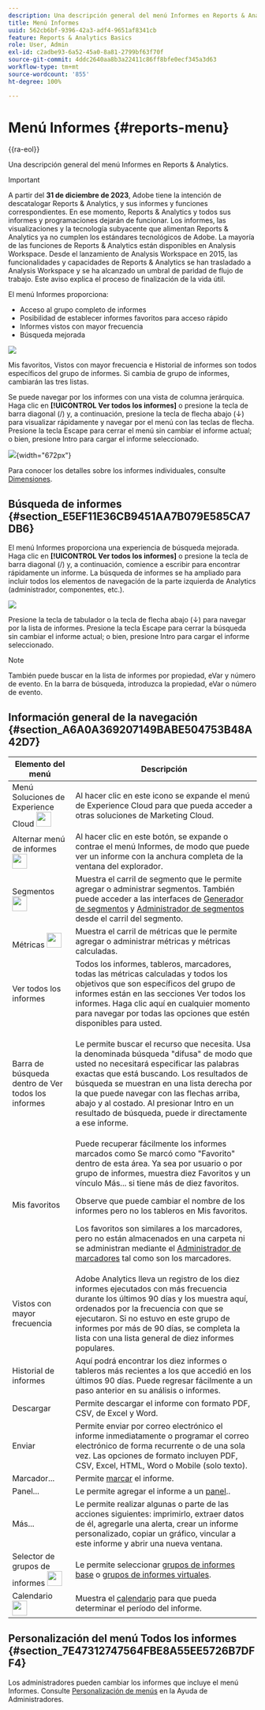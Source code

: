 ```yaml
---
description: Una descripción general del menú Informes en Reports & Analytics.
title: Menú Informes
uuid: 562cb6bf-9396-42a3-adf4-9651af8341cb
feature: Reports & Analytics Basics
role: User, Admin
exl-id: c2adbe93-6a52-45a0-8a81-2799bf63f70f
source-git-commit: 4ddc2640aa8b3a22411c86ff8bfe0ecf345a3d63
workflow-type: tm+mt
source-wordcount: '855'
ht-degree: 100%

---
```


# Menú Informes {#reports-menu}

{{ra-eol}}

Una descripción general del menú Informes en Reports &amp; Analytics.

>[!IMPORTANT]
>A partir del **31 de diciembre de 2023**, Adobe tiene la intención de descatalogar Reports &amp; Analytics, y sus informes y funciones correspondientes. En ese momento, Reports &amp; Analytics y todos sus informes y programaciones dejarán de funcionar. Los informes, las visualizaciones y la tecnología subyacente que alimentan Reports &amp; Analytics ya no cumplen los estándares tecnológicos de Adobe. La mayoría de las funciones de Reports &amp; Analytics están disponibles en Analysis Workspace. Desde el lanzamiento de Analysis Workspace en 2015, las funcionalidades y capacidades de Reports &amp; Analytics se han trasladado a Analysis Workspace y se ha alcanzado un umbral de paridad de flujo de trabajo. Este aviso explica el proceso de finalización de la vida útil.

El menú Informes proporciona:

* Acceso al grupo completo de informes
* Posibilidad de establecer informes favoritos para acceso rápido
* Informes vistos con mayor frecuencia
* Búsqueda mejorada

![](assets/menu-mainnav.png)

Mis favoritos, Vistos con mayor frecuencia e Historial de informes son todos específicos del grupo de informes. Si cambia de grupo de informes, cambiarán las tres listas.

Se puede navegar por los informes con una vista de columna jerárquica. Haga clic en **[!UICONTROL Ver todos los informes]** o presione la tecla de barra diagonal (/) y, a continuación, presione la tecla de flecha abajo (↓) para visualizar rápidamente y navegar por el menú con las teclas de flecha. Presione la tecla Escape para cerrar el menú sin cambiar el informe actual; o bien, presione Intro para cargar el informe seleccionado.

![](assets/reports-landing.png){width=&quot;672px&quot;}

Para conocer los detalles sobre los informes individuales, consulte [Dimensiones](/help/components/dimensions/overview.md).

## Búsqueda de informes {#section_E5EF11E36CB9451AA7B079E585CA7DB6}

El menú Informes proporciona una experiencia de búsqueda mejorada. Haga clic en **[!UICONTROL Ver todos los informes]** o presione la tecla de barra diagonal (/) y, a continuación, comience a escribir para encontrar rápidamente un informe. La búsqueda de informes se ha ampliado para incluir todos los elementos de navegación de la parte izquierda de Analytics (administrador, componentes, etc.).

![](assets/menu-search.png)

Presione la tecla de tabulador o la tecla de flecha abajo (↓) para navegar por la lista de informes. Presione la tecla Escape para cerrar la búsqueda sin cambiar el informe actual; o bien, presione Intro para cargar el informe seleccionado.

>[!NOTE]
>
>También puede buscar en la lista de informes por propiedad, eVar y número de evento. En la barra de búsqueda, introduzca la propiedad, eVar o número de evento.

## Información general de la navegación {#section_A6A0A369207149BABE504753B48A42D7}

<table id="table_3BA295966BBC4C94ABDC3718D1894698"> 
 <thead> 
  <tr> 
   <th colname="col1" class="entry"> Elemento del menú </th> 
   <th colname="col2" class="entry"> Descripción </th> 
  </tr>
 </thead>
 <tbody> 
  <tr> 
   <td colname="col1">Menú Soluciones de Experience Cloud <img placement="inline"  src="assets/mc-icon.png" width="30px" id="image_B75D0F6991F74389A77068D999C9A910" /> </td> 
   <td colname="col2"> Al hacer clic en este icono se expande el menú de Experience Cloud para que pueda acceder a otras soluciones de Marketing Cloud. </td> 
  </tr> 
  <tr> 
   <td colname="col1">Alternar menú de informes <img placement="inline"  src="assets/toggle_icon.png" id="image_32296B71E82C4694821D99867305F5FE" width="30px" /> </td> 
   <td colname="col2"> Al hacer clic en este botón, se expande o contrae el menú Informes, de modo que puede ver un informe con la anchura completa de la ventana del explorador. </td> 
  </tr> 
  <tr> 
   <td colname="col1"><span class="uicontrol">Segmentos <img placement="inline"  src="assets/segment_icon.png" width="30px" id="image_6BF461356C8640EA8E93B74092320E91" /></span> </td> 
   <td colname="col2">Muestra el carril de segmento que le permite agregar o administrar segmentos. También puede acceder a las interfaces de <a href="/help/components/segmentation/segmentation-workflow/seg-build.md"  >Generador de segmentos</a> y <a href="https://experienceleague.adobe.com/docs/analytics/components/segmentation/segmentation-workflow/seg-manage.html?lang=es"  >Administrador de segmentos</a> desde el carril del segmento. </td> 
  </tr> 
  <tr> 
   <td colname="col1"><span class="uicontrol">Métricas <img placement="inline"  src="assets/metrics_icon.png" width="30px" id="image_88620CB8A9CC4BC3BE4CE30BDA727512" /></span> </td> 
   <td colname="col2"> Muestra el carril de métricas que le permite agregar o administrar métricas y métricas calculadas. </td> 
  </tr> 
  <tr> 
   <td colname="col1"><span class="uicontrol"> Ver todos los informes</span> </td> 
   <td colname="col2">Todos los informes, tableros, marcadores, todas las métricas calculadas y todos los objetivos que son específicos del grupo de informes están en las secciones <span class="uicontrol">Ver todos los informes</span>. Haga clic aquí en cualquier momento para navegar por todas las opciones que estén disponibles para usted. </td> 
  </tr> 
  <tr> 
   <td colname="col1">Barra de búsqueda dentro de <span class="uicontrol">Ver todos los informes</span> </td> 
   <td colname="col2"> <p> Le permite buscar el recurso que necesita. Usa la denominada búsqueda "difusa" de modo que usted no necesitará especificar las palabras exactas que está buscando. Los resultados de búsqueda se muestran en una lista derecha por la que puede navegar con las flechas arriba, abajo y al costado. Al presionar <span class="uicontrol">Intro</span> en un resultado de búsqueda, puede ir directamente a ese informe. </p> </td> 
  </tr> 
  <tr> 
   <td colname="col1"><span class="uicontrol">Mis favoritos</span> </td> 
   <td colname="col2">Puede recuperar fácilmente los informes marcados como <span class="uicontrol">Se marcó como "Favorito"</span> dentro de esta área. Ya sea por usuario o por grupo de informes, muestra diez Favoritos y un vínculo <span class="uicontrol">Más...</span> si tiene más de diez favoritos. <p>Observe que puede cambiar el nombre de los informes pero no los tableros en Mis favoritos. </p> <p>Los favoritos son similares a los marcadores, pero no están almacenados en una carpeta ni se administran mediante el <a href="/help/analyze/reports-analytics/bookmarks.md"  > Administrador de marcadores</a> tal como son los marcadores. </p> </td> 
  </tr> 
  <tr> 
   <td colname="col1"><span class="uicontrol"> Vistos con mayor frecuencia</span> </td> 
   <td colname="col2"> Adobe Analytics lleva un registro de los diez informes ejecutados con más frecuencia durante los últimos 90 días y los muestra aquí, ordenados por la frecuencia con que se ejecutaron. Si no estuvo en este grupo de informes por más de 90 días, se completa la lista con una lista general de diez informes populares. </td> 
  </tr> 
  <tr> 
   <td colname="col1"><span class="uicontrol"> Historial de informes</span> </td> 
   <td colname="col2"> Aquí podrá encontrar los diez informes o tableros más recientes a los que accedió en los últimos 90 días. Puede regresar fácilmente a un paso anterior en su análisis o informes. </td> 
  </tr> 
  <tr> 
   <td colname="col1"><span class="uicontrol"> Descargar</span> </td> 
   <td colname="col2">Permite descargar el informe con formato PDF, CSV, de Excel y Word. </td> 
  </tr> 
  <tr> 
   <td colname="col1"><span class="uicontrol"> Enviar</span> </td> 
   <td colname="col2">Permite enviar por correo electrónico el informe inmediatamente o programar el correo electrónico de forma recurrente o de una sola vez. Las opciones de formato incluyen PDF, CSV, Excel, HTML, Word o Mobile (solo texto).</td> 
  </tr> 
  <tr> 
   <td colname="col1"><span class="uicontrol"> Marcador...</span> </td> 
   <td colname="col2">Permite <a href="/help/analyze/reports-analytics/bookmarks.md"  > marcar</a> el informe. </td> 
  </tr> 
  <tr> 
   <td colname="col1"><span class="uicontrol"> Panel</span>... </td> 
   <td colname="col2">Le permite agregar el informe a un <a href="/help/analyze/reports-analytics/dashboard.md"  >panel</a>.. </td> 
  </tr> 
  <tr> 
   <td colname="col1"><span class="uicontrol"> Más...</span> </td> 
   <td colname="col2"> Le permite realizar algunas o parte de las acciones siguientes: imprimirlo, extraer datos de él, agregarle una alerta, crear un informe personalizado, copiar un gráfico, vincular a este informe y abrir una nueva ventana. </td> 
  </tr> 
  <tr> 
   <td colname="col1">Selector de grupos de informes <img placement="inline"  src="assets/report-suite-selector.png" width="30px" id="image_9F64944D46574B2AA38D81A7C82C4AC4" /> </td> 
   <td colname="col2">Le permite seleccionar <a href="https://experienceleague.adobe.com/docs/analytics/admin/manage-report-suites/report-suites-admin.html?lang=es"  >grupos de informes base</a> o <a href="https://experienceleague.adobe.com/docs/analytics/components/virtual-report-suites/vrs-about.html?lang=es"  >grupos de informes virtuales</a>. </td> 
  </tr> 
  <tr> 
   <td colname="col1">Calendario <img placement="inline"  src="assets/calendar-icon.png" width="30px" id="image_C5E4F87F964C4C3E98496D38A1123502" /> </td> 
   <td colname="col2">Muestra el <a href="/help/analyze/reports-analytics/overview/report-overview.md#section_8C6C4AD84D9043E8ABD53FF8F645AAB1"  >calendario</a> para que pueda determinar el período del informe. </td> 
  </tr> 
 </tbody> 
</table>

## Personalización del menú Todos los informes {#section_7E47312747564FBE8A55EE5726B7DFF4}

Los administradores pueden cambiar los informes que incluye el menú Informes. Consulte [Personalización de menús](https://experienceleague.adobe.com/docs/analytics/admin/admin-tools/customize-menus.html?lang=es) en la Ayuda de Administradores.
